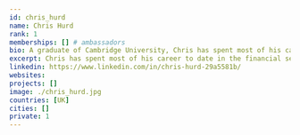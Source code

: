 ```yaml
---
id: chris_hurd
name: Chris Hurd
rank: 1
memberships: [] # ambassadors
bio: A graduate of Cambridge University, Chris has spent most of his career to date in the financial services sector, with the last 20 years spent in senior banking roles in London, Singapore and Moscow. These and other previous positions have contributed to a rich and varied set of skills and experience which he is now deploying in the non-executive and advisory spheres. In this context, the aims of ThreeFold Foundation are both close to his heart and offer the opportunity for him to make a strong contribution and impact. Chris is married with 3 children and currently resides in the UK, but travels widely and maintains strong ties with Asia in particular. He greatly enjoys working with people and exploring new interests and cultures. Ambassador fell in love with Threefold ThreeFold Foundation offers new channels of access and investment to a very diverse audience and so deserves to succeed. It is a step into the future whose potential for good knows no boundaries.
excerpt: Chris has spent most of his career to date in the financial services sector.
linkedin: https://www.linkedin.com/in/chris-hurd-29a5581b/
websites: 
projects: []
image: ./chris_hurd.jpg
countries: [UK]
cities: []
private: 1
---
```

